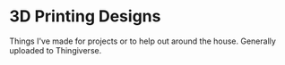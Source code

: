 # 3D Printing Designs

Things I've made for projects or to help out around the house. Generally uploaded to Thingiverse.
